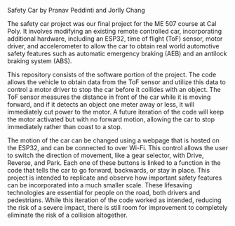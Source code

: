 Safety Car
by Pranav Peddinti and Jorlly Chang

The safety car project was our final project for the ME 507 course at Cal Poly. It involves modifying an existing remote controlled car, incorporating additional hardware, including an ESP32, time of flight (ToF) sensor, motor driver, and accelerometer to allow the car to obtain real world automotive safety features such as automatic emergency braking (AEB) and an antilock braking system (ABS).

This repository consists of the software portion of the project. The code allows the vehicle to obtain data from the ToF sensor and utilize this data to control a motor driver to stop the car before it collides with an object. The ToF sensor measures the distance in front of the car while it is moving forward, and if it detects an object one meter away or less, it will immediately cut power to the motor. A future iteration of the code will keep the motor activated but with no forward motion, allowing the car to stop immediately rather than coast to a stop.

The motion of the car can be changed using a webpage that is hosted on the ESP32, and can be connected to over Wi-Fi. This control allows the user to switch the direction of movement, like a gear selector, with Drive, Reverse, and Park. Each one of these buttons is linked to a function in the code that tells the car to go forward, backwards, or stay in place.
 
 This project is intended to replicate and observe how important safety features can be incorporated into a much smaller scale. These lifesaving technologies are essential for people on the road, both drivers and pedestrians. While this iteration of the code worked as intended, reducing the risk of a severe impact, there is still room for improvement to completely eliminate the risk of a collision altogether.

